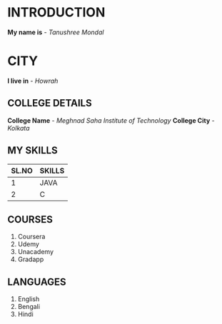 # INTRODUCTION
**My name is** - *Tanushree Mondal*

# CITY
**I live in** - *Howrah*

## COLLEGE DETAILS
**College Name** - *Meghnad Saha Institute of Technology*
**College City** - *Kolkata*


## MY SKILLS
| SL.NO | SKILLS |
| ------| ------ |
| 1 | JAVA |
| 2 | C |



## COURSES
1. Coursera
2. Udemy
3. Unacademy
4. Gradapp

## LANGUAGES
1. English
2. Bengali
3. Hindi

